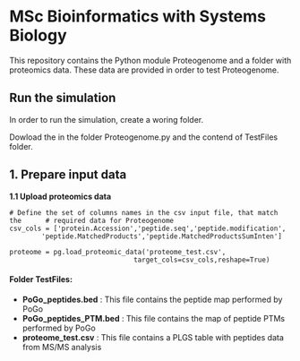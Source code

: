 # MSc Bioinformatics with Systems Biology
This repository contains the Python module Proteogenome and a folder with proteomics data. 
These data are provided in order to test Proteogenome.


## Run the simulation
In order to run the simulation, create a woring folder.

Dowload the in the folder Proteogenome.py and the contend of TestFiles folder. 

## 1. Prepare input data
**1.1 Upload proteomics data**

    # Define the set of columns names in the csv input file, that match the      # required data for Proteogenome
	csv_cols = ['protein.Accession','peptide.seq','peptide.modification',
            'peptide.MatchedProducts','peptide.MatchedProductsSumInten']

    proteome = pg.load_proteomic_data('proteome_test.csv',
                                   target_cols=csv_cols,reshape=True)

#### Folder TestFiles:
- **PoGo_peptides.bed**      :  This file contains the peptide map performed by PoGo
- **PoGo_peptides_PTM.bed**  :  This file contains the map of peptide PTMs performed by PoGo
- **proteome_test.csv**      :  This file contains a PLGS table with peptides data from MS/MS analysis